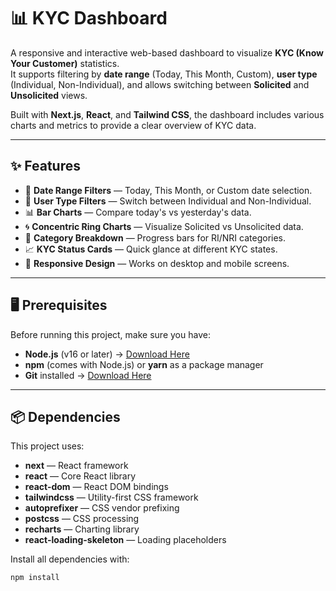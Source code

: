 # 📊 KYC Dashboard

A responsive and interactive web-based dashboard to visualize **KYC (Know Your Customer)** statistics.  
It supports filtering by **date range** (Today, This Month, Custom), **user type** (Individual, Non-Individual), and allows switching between **Solicited** and **Unsolicited** views.

Built with **Next.js**, **React**, and **Tailwind CSS**, the dashboard includes various charts and metrics to provide a clear overview of KYC data.

---

## ✨ Features

- 📅 **Date Range Filters** — Today, This Month, or Custom date selection.
- 👥 **User Type Filters** — Switch between Individual and Non-Individual.
- 📊 **Bar Charts** — Compare today's vs yesterday's data.
- 🌀 **Concentric Ring Charts** — Visualize Solicited vs Unsolicited data.
- 📂 **Category Breakdown** — Progress bars for RI/NRI categories.
- 📈 **KYC Status Cards** — Quick glance at different KYC states.
- 📱 **Responsive Design** — Works on desktop and mobile screens.

---

## 🖥 Prerequisites

Before running this project, make sure you have:

- **Node.js** (v16 or later) → [Download Here](https://nodejs.org/)
- **npm** (comes with Node.js) or **yarn** as a package manager
- **Git** installed → [Download Here](https://git-scm.com/)

---

## 📦 Dependencies

This project uses:

- **next** — React framework
- **react** — Core React library
- **react-dom** — React DOM bindings
- **tailwindcss** — Utility-first CSS framework
- **autoprefixer** — CSS vendor prefixing
- **postcss** — CSS processing
- **recharts** — Charting library
- **react-loading-skeleton** — Loading placeholders

Install all dependencies with:

```bash
npm install
```
